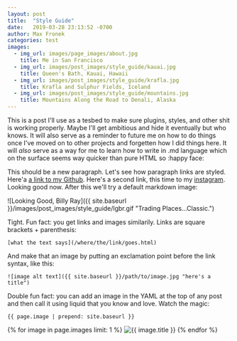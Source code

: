 ```yaml
---
layout: post
title:  "Style Guide"
date:   2019-03-28 23:13:52 -0700
author: Max Fronek
categories: test
images:
  - img_url: images/page_images/about.jpg
    title: Me in San Francisco
  - img_url: images/post_images/style_guide/kauai.jpg
    title: Queen's Bath, Kauai, Hawaii
  - img_url: images/post_images/style_guide/krafla.jpg
    title: Krafla and Sulphur Fields, Iceland
  - img_url: images/post_images/style_guide/mountains.jpg
    title: Mountains Along the Road to Denali, Alaska
---
```


This is a post I'll use as a tesbed to make sure plugins, styles, and other shit is working properly. Maybe I'll get ambitious and hide it eventually but who knows. It will also serve as a reminder to future me on how to do things once I've moved on to other projects and forgetten how I did things here.  It will *also* serve as a way for me to learn how to write in .md language which on the surface seems way quicker than pure HTML so :happy face:

This should be a new paragraph. Let's see how paragraph links are styled. Here'a [a link to my Github](http://github.com/maxfronek). Here's a second link, this time to my [instagram][instagram]. Looking good now.  After this we'll try a default markdown image:

![Looking Good, Billy Ray]({{ site.baseurl }}/images/post_images/style_guide/lgbr.gif "Trading Places...Classic.")

Tight.  Fun fact: you get links and images similarily. Links are square brackets + parenthesis:

`[what the text says](/where/the/link/goes.html)`

And make that an image by putting an exclamation point before the link syntax, like this:

`![image alt text]({{ site.baseurl }}/path/to/image.jpg "here's a title")`

Double fun fact: you can add an image in the YAML at the top of any post and then call it using liquid that you know and love.  Watch the magic:

<code>&lbrace;&lbrace; page.image | prepend: site.baseurl &#125;&#125;</code>

{% for image in page.images limit: 1 %}
  <img src="{{ site.baseurl}}/{{ image.img_url }}" alt="{{ image.title }}">
{% endfor %}

[jekyll-docs]: https://jekyllrb.com/docs/home
[instagram]: https://instagram.com/classymax
